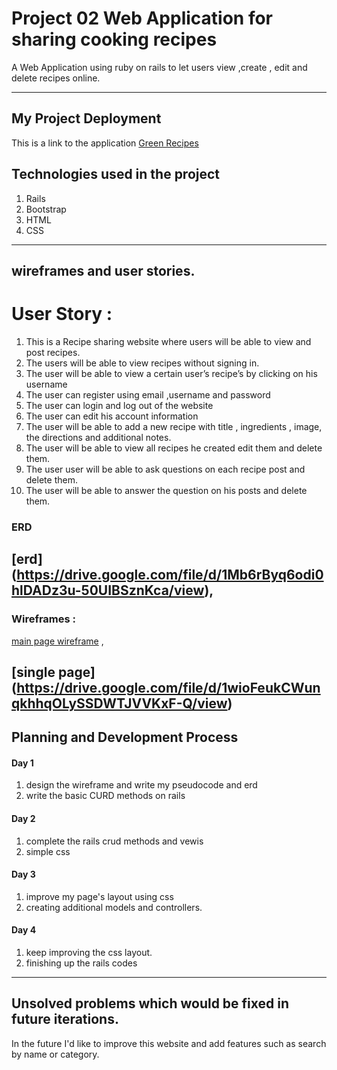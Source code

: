 
# Project 02 Web Application for sharing cooking recipes

A Web Application using ruby on rails to let users view ,create , edit and delete recipes online. 

--- 
## My Project Deployment 
This is a link to the application
[Green Recipes]()
## Technologies used in the project
1. Rails
2. Bootstrap
3. HTML
4. CSS
--- 
## wireframes and user stories.
# User Story : 
1. This is a Recipe sharing website where users will be able to view and post recipes.
2. The users will be able to view recipes without signing in.
3. The user will be able to view a certain user’s recipe’s by clicking on his username
4. The user can register using email ,username and password
5. The user can login and log out of the website
6. The user can edit his account information 
7. The user will be able to add a new recipe with title , ingredients , image, the directions and additional notes.
8. The user will be able to view all recipes he created edit them and delete them.
9. The user user will be able to ask questions on each recipe post and delete them.
10. The user will be able to answer the question on his posts and delete them. 

### ERD
  [erd] (https://drive.google.com/file/d/1Mb6rByq6odi0hlDADz3u-50UIBSznKca/view),
 ---
### Wireframes :
[main page wireframe](https://drive.google.com/file/d/1hu2UJP0LJ9gmphmFJ_wW8r58b8nPXHfi/view) ,

[single page] (https://drive.google.com/file/d/1wioFeukCWunqkhhqOLySSDWTJVVKxF-Q/view)
--- 
## Planning and Development Process

#### Day 1 
1. design the wireframe and write my pseudocode and erd
2. write the basic CURD methods on rails

#### Day 2 
1. complete the rails crud methods and vewis
2. simple css 

#### Day 3
1. improve my page's layout using css
2. creating additional models and controllers.

#### Day 4
1. keep improving the css layout.
2. finishing up the rails codes
--- 

## Unsolved problems which would be fixed in future iterations. 

In the future I'd like to improve this website and add features such as search by name or category.

